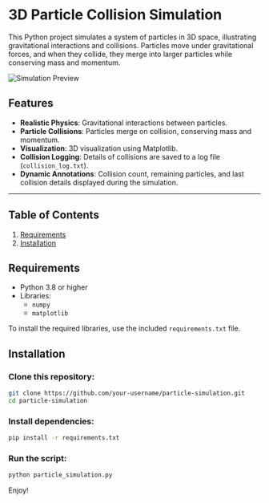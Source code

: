 # 3D Particle Collision Simulation

This Python project simulates a system of particles in 3D space, illustrating gravitational interactions and collisions. Particles move under gravitational forces, and when they collide, they merge into larger particles while conserving mass and momentum.

![Simulation Preview](path/to/screenshot.png) <!-- Replace with an actual screenshot path -->

## Features

- **Realistic Physics**: Gravitational interactions between particles.
- **Particle Collisions**: Particles merge on collision, conserving mass and momentum.
- **Visualization**: 3D visualization using Matplotlib.
- **Collision Logging**: Details of collisions are saved to a log file (`collision_log.txt`).
- **Dynamic Annotations**: Collision count, remaining particles, and last collision details displayed during the simulation.

---

## Table of Contents

1. [Requirements](#requirements)
2. [Installation](#installation)


## Requirements

- Python 3.8 or higher
- Libraries:
  - `numpy`
  - `matplotlib`

To install the required libraries, use the included `requirements.txt` file.

## Installation
### Clone this repository:
```bash
git clone https://github.com/your-username/particle-simulation.git
cd particle-simulation
```
### Install dependencies:
```bash
pip install -r requirements.txt
```
### Run the script:
```bash
python particle_simulation.py
```
Enjoy!

